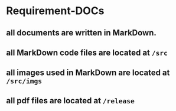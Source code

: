 # Requirement-DOCs

## all documents are written in **MarkDown**.
## all MarkDown code files are located at ``/src``
## all images used in MarkDown are located at ``/src/imgs``
## all pdf files are located at ``/release``
